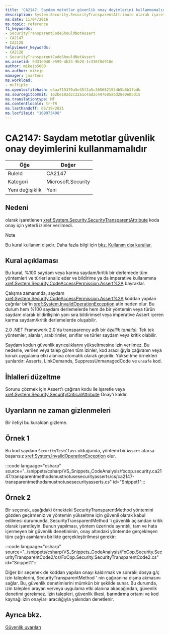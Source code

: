 ```yaml
---
title: 'CA2147: Saydam metotlar güvenlik onay deyimlerini kullanmamalıdır'
description: System.Security.SecurityTransparentAttribute olarak işaretlenmiş koda onay için yeterli izinler verilmedi.
ms.date: 11/04/2016
ms.topic: reference
f1_keywords:
- SecurityTransparentCodeShouldNotAssert
- CA2147
- CA2128
helpviewer_keywords:
- CA2128
- SecurityTransparentCodeShouldNotAssert
ms.assetid: 5d31e940-e599-4b23-9b28-1c336f8d910e
author: mikejo5000
ms.author: mikejo
manager: jmartens
ms.workload:
- multiple
ms.openlocfilehash: e4aa715370a5e35f2a5c365682155db5b8b17bdb
ms.sourcegitcommit: 162be102d2c22a1c4ad2c447685abd28e0e85d15
ms.translationtype: MT
ms.contentlocale: tr-TR
ms.lasthandoff: 05/19/2021
ms.locfileid: "109973498"
---
```

# <a name="ca2147-transparent-methods-may-not-use-security-asserts"></a>CA2147: Saydam metotlar güvenlik onay deyimlerini kullanmamalıdır

|Öğe|Değer|
|-|-|
|RuleId|CA2147|
|Kategori|Microsoft.Security|
|Yeni değişiklik|Yeni|

## <a name="cause"></a>Nedeni
olarak işaretlenen <xref:System.Security.SecurityTransparentAttribute> koda onay için yeterli izinler verilmedi.

> [!NOTE]
> Bu kural kullanım dışıdır. Daha fazla bilgi için [bkz. Kullanım dışı kurallar.](fxcop-unported-deprecated-rules.md)

## <a name="rule-description"></a>Kural açıklaması
Bu kural, %100 saydam veya karma saydam/kritik bir derlemede tüm yöntemleri ve türleri analiz eder ve bildirime ya da imperative kullanımına <xref:System.Security.CodeAccessPermission.Assert%2A> bayraklar.

Çalışma zamanında, saydam <xref:System.Security.CodeAccessPermission.Assert%2A> koddan yapılan çağrılar bir'in <xref:System.InvalidOperationException> atln neden olur. Bu durum hem %100 saydam derlemelerde hem de bir yöntemin veya türün saydam olarak bildirilişinin yanı sıra bildirimsel veya imperative Assert içeren karma saydam/kritik derlemelerde oluşabilir.

2.0 .NET Framework 2.0'da transparency adlı bir *özellik tanıtıldı.* Tek tek yöntemler, alanlar, arabirimler, sınıflar ve türler saydam veya kritik olabilir.

Saydam kodun güvenlik ayrıcalıklarını yükseltmesine izin verilmez. Bu nedenle, verilen veya talep gören tüm izinler, kod aracılığıyla çağıranın veya konak uygulama etki alanına otomatik olarak geçirilir. Yükseltme örnekleri şunlardır: Asserts, LinkDemands, SuppressUnmanagedCode ve `unsafe` kod.

## <a name="how-to-fix-violations"></a>İhlalleri düzeltme
Sorunu çözmek için Assert'ı çağıran kodu ile işaretle veya <xref:System.Security.SecurityCriticalAttribute> Onay'ı kaldır.

## <a name="when-to-suppress-warnings"></a>Uyarıların ne zaman gizlenmeleri
Bir iletiyi bu kuraldan gizleme.

## <a name="example-1"></a>Örnek 1
Bu kod saydam `SecurityTestClass` olduğunda, yöntemi bir `Assert` atarsa başarısız <xref:System.InvalidOperationException> olur.

:::code language="csharp" source="../snippets/csharp/VS_Snippets_CodeAnalysis/fxcop.security.ca2147.transparentmethodsmustnotusesecurityasserts/cs/ca2147-transparentmethodsmustnotusesecurityasserts.cs" id="Snippet1":::

## <a name="example-2"></a>Örnek 2
Bir seçenek, aşağıdaki örnekteki SecurityTransparentMethod yöntemini gözden geçirmeniz ve yöntemin yükseltme için güvenli olarak kabul edilmesi durumunda, SecurityTransparentMethod 'i güvenlik açısından kritik olarak işaretleyin. Bunun yapılması, yöntem üzerinde ayrıntılı, tam ve hata içermeyen bir güvenlik denetiminin, onay altındaki yöntemde gerçekleşen tüm çağrı aşımlarını birlikte gerçekleştirilmesi gerekir:

:::code language="csharp" source="../snippets/csharp/VS_Snippets_CodeAnalysis/FxCop.Security.SecurityTransparentCode2/cs/FxCop.Security.SecurityTransparentCode2.cs" id="Snippet1":::

Diğer bir seçenek de koddan yapılan onayı kaldırmak ve sonraki dosya g/ç izin taleplerini, SecurityTransparentMethod ' nin çağıranına dışına akmasını sağlar. Bu, güvenlik denetimlerini mümkün bir şekilde sunar. Bu durumda, izin talepleri arayan ve/veya uygulama etki alanına akacağından, güvenlik denetimi gerekmez. İzin talepleri, güvenlik ilkesi, barındırma ortamı ve kod kaynağı izin onayları aracılığıyla yakından denetlenir.

## <a name="see-also"></a>Ayrıca bkz.
[Güvenlik uyarıları](/dotnet/fundamentals/code-analysis/quality-rules/security-warnings)
